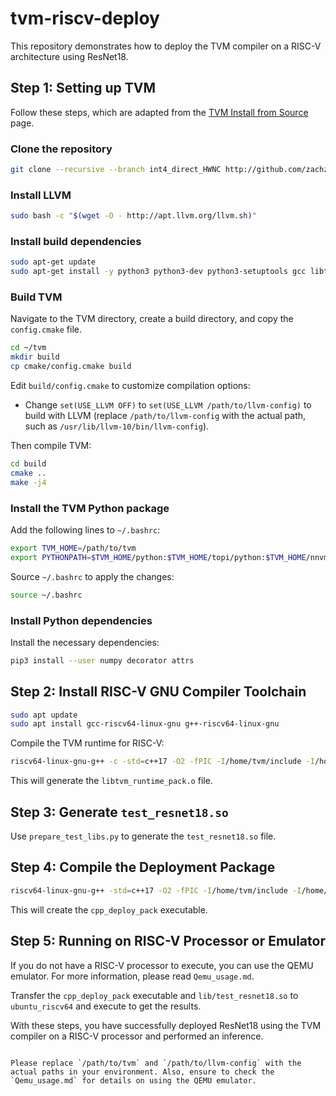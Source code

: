 # tvm-riscv-deploy
This repository demonstrates how to deploy the TVM compiler on a RISC-V architecture using ResNet18.

## Step 1: Setting up TVM
Follow these steps, which are adapted from the [TVM Install from Source](http://tvm.apache.org/docs/install/from_source.html) page.

### Clone the repository
```bash
git clone --recursive --branch int4_direct_HWNC http://github.com/zachzzc/incubator-tvm.git ~/tvm
```

### Install LLVM
```bash
sudo bash -c "$(wget -O - http://apt.llvm.org/llvm.sh)"
```

### Install build dependencies
```bash
sudo apt-get update
sudo apt-get install -y python3 python3-dev python3-setuptools gcc libtinfo-dev zlib1g-dev build-essential cmake libedit-dev libxml2-dev
```

### Build TVM
Navigate to the TVM directory, create a build directory, and copy the `config.cmake` file.
```bash
cd ~/tvm
mkdir build
cp cmake/config.cmake build
```

Edit `build/config.cmake` to customize compilation options:
- Change `set(USE_LLVM OFF)` to `set(USE_LLVM /path/to/llvm-config)` to build with LLVM (replace `/path/to/llvm-config` with the actual path, such as `/usr/lib/llvm-10/bin/llvm-config`).

Then compile TVM:
```bash
cd build
cmake ..
make -j4
```

### Install the TVM Python package
Add the following lines to `~/.bashrc`:
```bash
export TVM_HOME=/path/to/tvm
export PYTHONPATH=$TVM_HOME/python:$TVM_HOME/topi/python:$TVM_HOME/nnvm/python:${PYTHONPATH}
```
Source `~/.bashrc` to apply the changes:
```bash
source ~/.bashrc
```

### Install Python dependencies
Install the necessary dependencies:
```bash
pip3 install --user numpy decorator attrs
```

## Step 2: Install RISC-V GNU Compiler Toolchain
```bash
sudo apt update
sudo apt install gcc-riscv64-linux-gnu g++-riscv64-linux-gnu
```

Compile the TVM runtime for RISC-V:
```bash
riscv64-linux-gnu-g++ -c -std=c++17 -O2 -fPIC -I/home/tvm/include -I/home/tvm/3rdparty/dmlc-core/include -I/home/tvm/3rdparty/dlpack/include -DDMLC_USE_LOGGING_LIBRARY=\<tvm/runtime/logging.h\> -o lib/libtvm_runtime_pack.o  tvm_runtime_pack.cc
```
This will generate the `libtvm_runtime_pack.o` file.

## Step 3: Generate `test_resnet18.so`
Use `prepare_test_libs.py` to generate the `test_resnet18.so` file.

## Step 4: Compile the Deployment Package
```bash
riscv64-linux-gnu-g++ -std=c++17 -O2 -fPIC -I/home/tvm/include -I/home/tvm/3rdparty/dmlc-core/include -I/home/tvm/3rdparty/dlpack/include -DDMLC_USE_LOGGING_LIBRARY=\<tvm/runtime/logging.h\> -o lib/cpp_deploy_pack cpp_deploy.cc lib/test_resnet18.so lib/libtvm_runtime_pack.o -L/home/tvm/build -ldl -pthread
```
This will create the `cpp_deploy_pack` executable.

## Step 5: Running on RISC-V Processor or Emulator
If you do not have a RISC-V processor to execute, you can use the QEMU emulator. For more information, please read `Qemu_usage.md`.

Transfer the `cpp_deploy_pack` executable and `lib/test_resnet18.so` to `ubuntu_riscv64` and execute to get the results.

With these steps, you have successfully deployed ResNet18 using the TVM compiler on a RISC-V processor and performed an inference.
```

Please replace `/path/to/tvm` and `/path/to/llvm-config` with the actual paths in your environment. Also, ensure to check the `Qemu_usage.md` for details on using the QEMU emulator.

